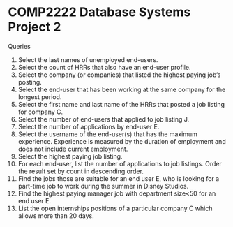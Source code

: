 # COMP2222 Database Systems Project 2
Queries 

1. Select the last names of unemployed end-users.
2. Select the count of HRRs that also have an end-user profile.
3. Select the company (or companies) that listed the highest paying job’s posting.
4. Select the end-user that has been working at the same company for the longest period.
5. Select the first name and last name of the HRRs that posted a job listing for company C.
6. Select the number of end-users that applied to job listing J.
7. Select the number of applications by end-user E.
8. Select the username of the end-user(s) that has the maximum experience. 
Experience is measured by the duration of employment and does not include current employment.
9. Select the highest paying job listing.
10. For each end-user, list the number of applications to job listings. Order the result set by count in descending order.
11. Find the jobs those are suitable for an end user E, who is looking for a part-time job to work during the summer in Disney Studios.
12. Find the highest paying manager job with department size<50 for an end user E.
13. List the open internships positions of a particular company C which allows more than 20 days.

